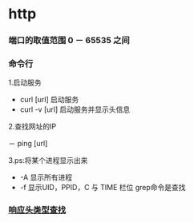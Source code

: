 # http

### 端口的取值范围 0 － 65535 之间

### 命令行
1.启动服务

- curl [url] 启动服务
- curl -v [url] 启动服务并显示头信息

2.查找网址的IP

－ ping [url]

3.ps:将某个进程显示出来
- -A 显示所有进程
- -f 显示UID，PPID，C 与 TIME 栏位
  grep命令是查找 
  
### [响应头类型查找 ](http://tool.oschina.net/commons)